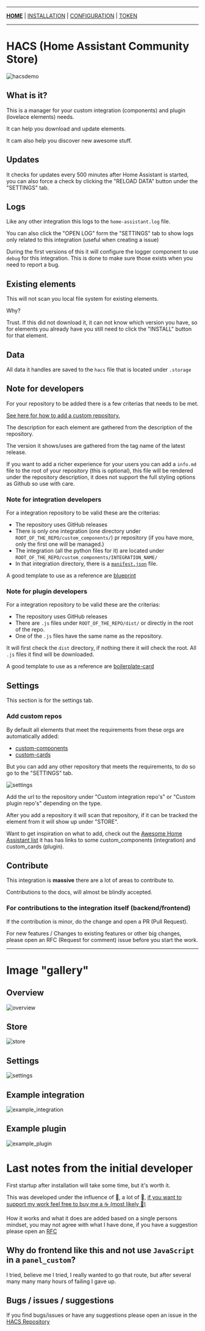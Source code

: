 ***

[**HOME**](/hacs/) | [INSTALLATION](/hacs/install) | [CONFIGURATION](/hacs/configure) | [TOKEN](/hacs/token)

***

# HACS (Home Assistant Community Store)

![hacsdemo](images/hacsdemo.gif)

## What is it?

This is a manager for your custom integration (components) and plugin (lovelace elements) needs.

It can help you download and update elements.

It cam also help you discover new awesome stuff.

## Updates

It checks for updates every 500 minutes after Home Assistant is started, you can also force a check by clicking the "RELOAD DATA" button under the "SETTINGS" tab.

## Logs

Like any other integration this logs to the `home-assistant.log` file.

You can also click the "OPEN LOG" form the "SETTINGS" tab to show logs only related to this integration (useful when creating a issue)

During the first versions of this it will configure the logger component to use `debug` for this integration. This is done to make sure those exists when you need to report a bug.

## Existing elements

This will not scan you local file system for existing elements.

Why?

Trust. If this did not download it, it can not know which version you have, so for elements you already have you still need to click the "INSTALL" button for that element.

## Data

All data it handles are saved to the `hacs` file that is located under `.storage`

## Note for developers

For your repository to be added there is a few criterias that needs to be met.

[See here for how to add a custom repository.](#add-custom-repos)

The description for each element are gathered from the description of the repository.

The version it shows/uses are gathered from the tag name of the latest release.

If you want to add a richer experience for your users you can add a `info.md` file to the root of your repository (this is optional), this file will be rendered under the repository description, it does not support the full styling options as Github so use with care.

### Note for integration developers

For a integration repository to be valid these are the criterias:

- The repository uses GitHub releases
- There is only one integration (one directory under `ROOT_OF_THE_REPO/custom_components/`) pr repository (if you have more, only the first one will be managed.)
- The integration (all the python files for it) are located under `ROOT_OF_THE_REPO/custom_components/INTEGRATION_NAME/`
- In that integration directory, there is a [`manifest.json`](https://developers.home-assistant.io/docs/en/creating_integration_manifest.html) file.

A good template to use as a reference are [blueprint](https://github.com/custom-components/blueprint)

### Note for plugin developers

For a integration repository to be valid these are the criterias:

- The repository uses GitHub releases
- There are `.js` files under `ROOT_OF_THE_REPO/dist/` or directly in the root of the repo.
- One of the `.js` files have the same name as the repository.

It will first check the `dist` directory, if nothing there it will check the root. All `.js` files it find will be downloaded.

A good template to use as a reference are [boilerplate-card](https://github.com/custom-cards/boilerplate-card)

## Settings

This section is for the settings tab.

### Add custom repos

By default all elements that meet the requirements from these orgs are automatically added:

- [custom-components](https://github.com/custom-components)
- [custom-cards](https://github.com/custom-cards)

But you can add any other repository that meets the requirements, to do so go to the "SETTINGS" tab.

![settings](images/settings.png)

Add the url to the repository under "Custom integration repo's" or "Custom plugin repo's" depending on the type.

After you add a repository it will scan that repository, if it can be tracked the element from it will show up under "STORE".

Want to get inspiration on what to add, check out the [Awesome Home Assistant list](https://www.awesome-ha.com/) it has has links to some custom_components (integration) and custom_cards (plugin).

## Contribute

This integration is **massive** there are a lot of areas to contribute to.

Contributions to the docs, will almost be blindly accepted.

### For contributions to the integration itself (backend/frontend)

If the contribution is minor, do the change and open a PR (Pull Request).

For new features / Changes to existing features or other big changes, please open an RFC (Request for comment) issue before you start the work.

***

# Image "gallery"

## Overview

![overview](images/overview.png)

## Store

![store](images/store.png)

## Settings

![settings](images/settings.png)

## Example integration

![example_integration](images/example_integration.png)

## Example plugin

![example_plugin](images/example_plugin.png)

# Last notes from the initial developer

First startup after installation will take some time, but it's worth it.

This was developed under the influence of 🍺, a lot of 🍺, [if you want to support my work feel free to buy me a ☕️ (most likely 🍺)](https://buymeacoffee.com/ludeeus)

How it works and what it does are added based on a single persons mindset, you may not agree with what I have done, if you have a suggestion please open an [RFC](https://github.com/custom-components/hacs/issues)

## Why do frontend like this and not use `JavaScript` in a `panel_custom`?

I tried, believe me I tried, I really wanted to go that route, but after several many many many hours of failing I gave up.

## Bugs / issues / suggestions

If you find bugs/issues or have any suggestions please open an issue in the [HACS Repository](https://github.com/custom-components/hacs/issues)

